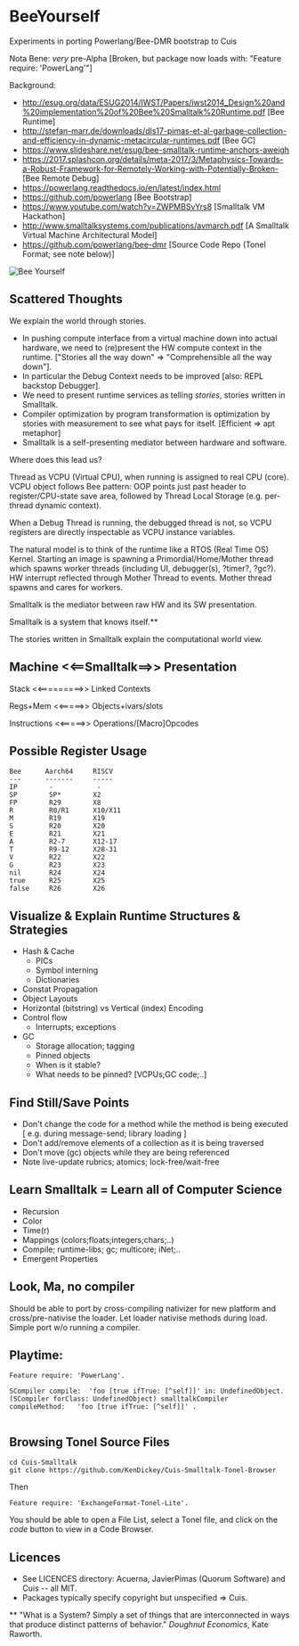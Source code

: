 # BeeYourself

Experiments in porting Powerlang/Bee-DMR bootstrap to Cuis

Nota Bene: _very_ pre-Alpha [Broken, but package now loads with: "Feature require: 'PowerLang'"]

Background:
- http://esug.org/data/ESUG2014/IWST/Papers/iwst2014_Design%20and%20implementation%20of%20Bee%20Smalltalk%20Runtime.pdf [Bee Runtime]
- http://stefan-marr.de/downloads/dls17-pimas-et-al-garbage-collection-and-efficiency-in-dynamic-metacircular-runtimes.pdf [Bee GC]
- https://www.slideshare.net/esug/bee-smalltalk-runtime-anchors-aweigh
- https://2017.splashcon.org/details/meta-2017/3/Metaphysics-Towards-a-Robust-Framework-for-Remotely-Working-with-Potentially-Broken- [Bee Remote Debug]
- https://powerlang.readthedocs.io/en/latest/index.html
- https://github.com/powerlang [Bee Bootstrap]
- https://www.youtube.com/watch?v=ZWPMBSvYrs8 [Smalltalk VM Hackathon]
- http://www.smalltalksystems.com/publications/avmarch.pdf [A Smalltalk Virtual Machine Architectural Model]
- https://github.com/powerlang/bee-dmr [Source Code Repo (Tonel Format; see note below)]

![Bee Yourself](BeeGraphic.png)

## Scattered Thoughts

We explain the world through stories.

- In pushing compute interface from a virtual machine down into actual hardware, we need to (re)present the HW compute context in the runtime. ["Stories all the way down" => "Comprehensible all the way down"].
- In particular the Debug Context needs to be improved [also: REPL backstop Debugger].
- We need to present runtime services as telling _stories_, stories written in Smalltalk.
- Compiler optimization by program transformation is optimization by stories with measurement to see what pays for itself. [Efficient => apt metaphor]
- Smalltalk is a self-presenting mediator between hardware and software.

Where does this lead us?

Thread as VCPU (Virtual CPU), when running is assigned to real CPU (core). VCPU object follows Bee pattern: OOP points just past header to register/CPU-state save area, followed by Thread Local Storage (e.g. per-thread dynamic context).

When a Debug Thread is running, the debugged thread is not, so VCPU registers are directly inspectable as VCPU instance variables.

The natural model is to think of the runtime like a RTOS (Real Time OS) Kernel.  Starting an image is spawning a Primordial/Home/Mother thread which spawns worker threads (including UI, debugger(s), ?timer?, ?gc?).  HW interrupt reflected through Mother Thread to events. Mother thread spawns and cares for workers.

Smalltalk is the mediator between raw HW and its SW presentation.

Smalltalk is a system that knows itself.**

The stories written in Smalltalk explain the computational world view.

## Machine <<==Smalltalk==>> Presentation

Stack <<=========>> Linked Contexts

Regs+Mem <<=====>> Objects+ivars/slots

Instructions <<=====>> Operations/[Macro]Opcodes

## Possible Register Usage
````
Bee      Aarch64     RISCV
---      -------     -----
IP        -           -
SP        SP*        X2
FP        R29        X8
R         R0/R1      X10/X11
M         R19        X19
S         R20        X20
E         R21        X21
A         R2-7       X12-17
T         R9-12      X28-31
V         R22        X22
G         R23        X23
nil       R24        X24
true      R25        X25
false     R26        X26

````

## Visualize & Explain Runtime Structures & Strategies

- Hash & Cache
  - PICs
  - Symbol interning
  - Dictionaries
- Constat Propagation
- Object Layouts
- Horizontal (bitstring) vs Vertical (index) Encoding
- Control flow
  - Interrupts; exceptions
- GC
  - Storage allocation; tagging
  - Pinned objects
  - When is it stable?
  - What needs to be pinned? [VCPUs;GC code;..]

## Find Still/Save Points

- Don't change the code for a method while the method is being executed
[ e.g. during message-send; library loading ]
- Don't add/remove elements of a collection as it is being traversed
- Don't move (gc) objects while they are being referenced
- Note live-update rubrics; atomics; lock-free/wait-free

## Learn Smalltalk = Learn all of Computer Science

- Recursion
- Color
- Time(r)
- Mappings (colors;floats;integers;chars;..)
- Compile; runtime-libs; gc; multicore; iNet;..
- Emergent Properties

## Look, Ma, no compiler

Should be able to port by cross-compiling nativizer for new platform and cross/pre-nativise the loader.  Let loader nativise methods during load.  Simple port w/o running a compiler.


## Playtime:

```Smalltalk
Feature require: 'PowerLang'.

SCompiler compile:  'foo [true ifTrue: [^self]]' in: UndefinedObject.
(SCompiler forClass: UndefinedObject) smalltalkCompiler  compileMethod:   'foo [true ifTrue: [^self]]' .


```
## Browsing Tonel Source Files

```
cd Cuis-Smalltalk
git clone https://github.com/KenDickey/Cuis-Smalltalk-Tonel-Browser
```
Then
```Smalltalk
Feature require: 'ExchangeFormat-Tonel-Lite'.
```
You should be able to open a File List, select a Tonel file, and click on the _code_ button to view in a Code Browser.


## Licences

- See LICENCES directory: Acuerna, JavierPimas (Quorum Software) and Cuis -- all MIT.
- Packages typically specify copyright but unspecified => Cuis.

** "What is a System?  Simply a set of things that are interconnected in ways that produce distinct patterns of behavior." _Doughnut Economics_, Kate Raworth.

